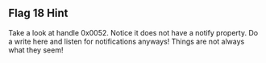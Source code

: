 ## Flag 18 Hint

Take a look at handle 0x0052.  Notice it does not have a notify property.  Do a write here and listen for notifications anyways!  Things are not always what they seem!
